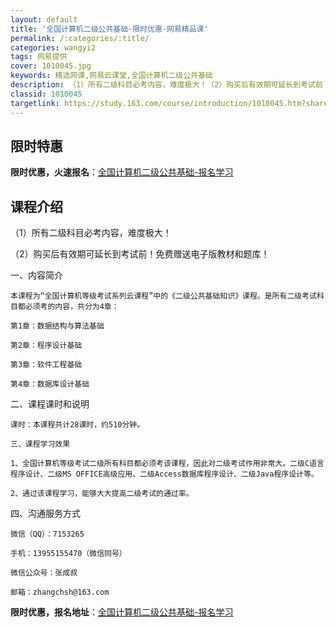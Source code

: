 ```yaml
---
layout: default
title: '全国计算机二级公共基础-限时优惠-网易精品课'
permalink: /:categories/:title/
categories: wangyi2
tags: 网易提供
cover: 1010045.jpg
keywords: 精选网课,网易云课堂,全国计算机二级公共基础
description: （1）所有二级科目必考内容，难度极大！（2）购买后有效期可延长到考试前！免费赠送电子版教材和题库！一、内容简介本课程为“
classid: 1010045
targetlink: https://study.163.com/course/introduction/1010045.htm?share=1&shareId=1025206652&utm_campaign=share&utm_medium=iphoneShare&utm_source=&utm_u=1025206652
---
```


## 限时特惠

**限时优惠，火速报名**：[全国计算机二级公共基础-报名学习](https://study.163.com/course/introduction/1010045.htm?share=1&shareId=1025206652&utm_campaign=share&utm_medium=iphoneShare&utm_source=&utm_u=1025206652)

## 课程介绍

（1）所有二级科目必考内容，难度极大！

（2）购买后有效期可延长到考试前！免费赠送电子版教材和题库！



一、内容简介

    本课程为“全国计算机等级考试系列云课程”中的《二级公共基础知识》课程。是所有二级考试科目都必须考的内容，共分为4章：

    第1章：数据结构与算法基础

    第2章：程序设计基础

    第3章：软件工程基础

    第4章：数据库设计基础

二、课程课时和说明

    课时：本课程共计28课时，约510分钟。

    三、课程学习效果

    1、全国计算机等级考试二级所有科目都必须考该课程，因此对二级考试作用非常大。二级C语言程序设计、二级MS OFFICE高级应用、二级Access数据库程序设计、二级Java程序设计等。

    2、通过该课程学习，能够大大提高二级考试的通过率。

四、沟通服务方式

    微信（QQ）：7153265

    手机：13955155470（微信同号）

    微信公众号：张成叔

    邮箱：zhangchsh@163.com

**限时优惠，报名地址**：[全国计算机二级公共基础-报名学习](https://study.163.com/course/introduction/1010045.htm?share=1&shareId=1025206652&utm_campaign=share&utm_medium=iphoneShare&utm_source=&utm_u=1025206652)

